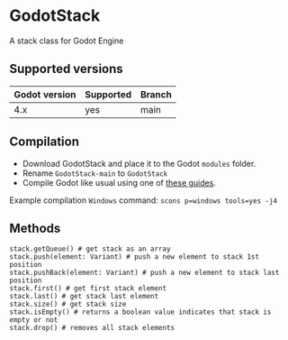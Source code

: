 # GodotStack
 A stack class for Godot Engine
 
## Supported versions
| Godot version | Supported | Branch |
| - | - | - |
| 4.x | yes | main |

## Compilation
- Download GodotStack and place it to the Godot `modules` folder.
- Rename `GodotStack-main` to `GodotStack`
- Compile Godot like usual using one of [these guides](https://docs.godotengine.org/en/stable/development/compiling/index.html).

Example compilation `Windows` command: `scons p=windows tools=yes -j4`

## Methods
```gdscript
stack.getQueue() # get stack as an array
stack.push(element: Variant) # push a new element to stack 1st position
stack.pushBack(element: Variant) # push a new element to stack last position
stack.first() # get first stack element
stack.last() # get stack last element
stack.size() # get stack size
stack.isEmpty() # returns a boolean value indicates that stack is empty or not
stack.drop() # removes all stack elements
```
